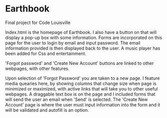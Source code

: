 # Earthbook
Final project for Code Louisville

Index.html is the homepage of Earthbook. I also have a button on that will display a pop-up box with some information. 
Forms are incorporated on this page for the user to login by email and input password. The email information provided is then displayed back to the user. A music player has been added for Css and entertainment. 

'Forgot password' and 'Create New Account' buttons are linked to other webpages, with other features. 

Upon selection of 'Forgot Password' you are taken to a new page. I feature media quearies here, by showing columns that change size when page is minimized or maximized, with active links that will take you to other useful webpages. 
A draggable text box is on the page and I included forms that will send the user an email when 'Send' is selected. 
The 'Create New Account' page is where the user must input information into the form and it will be validated and autofill is an option. 
